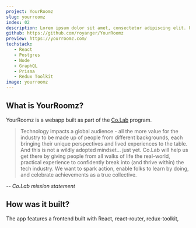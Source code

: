 ```yaml
---
project: YourRoomz
slug: yourroomz
index: 02
description: Lorem ipsum dolor sit amet, consectetur adipiscing elit. Fusce vitae mi a nulla commodo mollis et at dolor. Curabitur consectetur ultrices nulla. Maecenas venenatis ante ac urna interdum, eget fermentum nunc interdum. Phasellus efficitur velit ex, id volutpat elit iaculis fermentum. Aenean quis vehicula eros. Suspendisse potenti. Sed sit amet.
github: https://github.com/royanger/YourRoomz
preview: https://yourroomz.com/
techstack:
   - React
   - Postgres
   - Node
   - GraphQL
   - Prisma
   - Redux Toolkit
image: yourroomz
---
```


## What is YourRoomz?

YourRoomz is a webapp built as part of the [Co.Lab](https://www.joincolab.io/) program.

> Technology impacts a global audience - all the more value for the industry to be made up of people from different backgrounds, each bringing their unique perspectives and lived experiences to the table. And this is not a wildly adopted mindset… just yet. Co.Lab will help us get there by giving people from all walks of life the real-world, practical experience to confidently break into (and thrive within) the tech industry. We want to spark action, enable folks to learn by doing, and celebrate achievements as a true collective.

-- _Co.Lab mission statement_

## How was it built?

The app features a frontend built with React, react-router, redux-toolkit,
